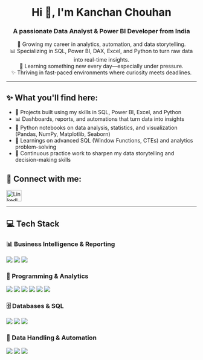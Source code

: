<h1 align="center">Hi 👋, I'm Kanchan Chouhan</h1>
<h3 align="center">A passionate Data Analyst & Power BI Developer from India</h3>

<p align="center">
  🌱 Growing my career in analytics, automation, and data storytelling.<br>
  📊 Specializing in SQL, Power BI, DAX, Excel, and Python to turn raw data into real-time insights.<br>
  🧠 Learning something new every day—especially under pressure.<br>
  ✨ Thriving in fast-paced environments where curiosity meets deadlines.
</p>

---

## ✨ What you'll find here:

- 🧩 Projects built using my skills in SQL, Power BI, Excel, and Python  
- 📊 Dashboards, reports, and automations that turn data into insights  
- 🐍 Python notebooks on data analysis, statistics, and visualization (Pandas, NumPy, Matplotlib, Seaborn)  
- 🧠 Learnings on advanced SQL (Window Functions, CTEs) and analytics problem-solving  
- 🚀 Continuous practice work to sharpen my data storytelling and decision-making skills  


## 📱 Connect with me:

<p align="left">
  <a href="https://www.linkedin.com/in/kanchan-chouhan-10704a25a?utm_source=share&utm_campaign=share_via&utm_content=profile&utm_medium=android_app" target="blank">
    <img align="center" src="https://raw.githubusercontent.com/rahuldkjain/github-profile-readme-generator/master/src/images/icons/Social/linked-in-alt.svg" alt="LinkedIn" height="30" width="40" />
  </a>
</p>

---

## 💻 Tech Stack

### 📊 Business Intelligence & Reporting
<p align="left">
  <img src="https://img.shields.io/badge/Power%20BI-F2C811?style=for-the-badge&logo=Power%20BI&logoColor=black"/>
  <img src="https://img.shields.io/badge/DAX-000000?style=for-the-badge&logo=Power%20BI&logoColor=white"/>
  <img src="https://img.shields.io/badge/Looker%20Studio-4285F4?style=for-the-badge&logo=google&logoColor=white"/>
</p>

### 🐍 Programming & Analytics
<p align="left">
  <img src="https://img.shields.io/badge/Python-3776AB?style=for-the-badge&logo=python&logoColor=white"/>
  <img src="https://img.shields.io/badge/Pandas-150458?style=for-the-badge&logo=pandas&logoColor=white"/>
  <img src="https://img.shields.io/badge/NumPy-013243?style=for-the-badge&logo=numpy&logoColor=white"/>
  <img src="https://img.shields.io/badge/Seaborn-4E9BCD?style=for-the-badge&logo=python&logoColor=white"/>
  <img src="https://img.shields.io/badge/Matplotlib-11557C?style=for-the-badge&logo=plotly&logoColor=white"/>
  <img src="https://img.shields.io/badge/Statistics-FF6F00?style=for-the-badge&logo=google-analytics&logoColor=white"/>
</p>

### 🗄️ Databases & SQL
<p align="left">
  <img src="https://img.shields.io/badge/SQL-025E8C?style=for-the-badge&logo=Microsoft%20SQL%20Server&logoColor=white"/>
  <img src="https://img.shields.io/badge/Advanced%20SQL%20(Window%20Functions%20%26%20CTEs)-4479A1?style=for-the-badge&logo=postgresql&logoColor=white"/>
  <img src="https://img.shields.io/badge/MySQL-005C84?style=for-the-badge&logo=mysql&logoColor=white"/>
</p>

### 📑 Data Handling & Automation
<p align="left">
  <img src="https://img.shields.io/badge/Advance Excel-217346?style=for-the-badge&logo=Microsoft%20Excel&logoColor=white"/>
  <img src="https://img.shields.io/badge/AI and Insight Generation-0078D4?style=for-the-badge&logo=Microsoft%20Azure&logoColor=white"/>
  <img src="https://img.shields.io/badge/Data Analytics-00C4CC?style=for-the-badge&logo=Canva&logoColor=white"/>
</p>
